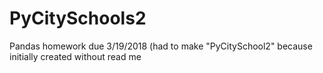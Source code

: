 # PyCitySchools2
Pandas homework due 3/19/2018 (had to make "PyCitySchool2" because initially created without read me
